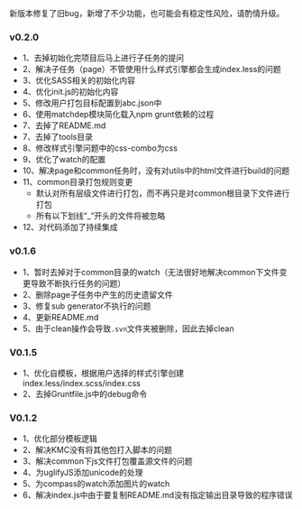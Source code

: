 新版本修复了旧bug，新增了不少功能，也可能会有稳定性风险，请酌情升级。

### v0.2.0
- 1、去掉初始化完项目后马上进行子任务的提问
- 2、解决子任务（page）不管使用什么样式引擎都会生成index.less的问题
- 3、优化SASS相关的初始化内容
- 4、优化init.js的初始化内容
- 5、修改用户打包目标配置到abc.json中
- 6、使用matchdep模块简化载入npm grunt依赖的过程
- 7、去掉了README.md
- 7、去掉了tools目录
- 8、修改样式引擎问题中的css-combo为css
- 9、优化了watch的配置
- 10、解决page和common任务时，没有对utils中的html文件进行build的问题
- 11、common目录打包规则变更
    - 默认对所有层级文件进行打包，而不再只是对common根目录下文件进行打包
    - 所有以下划线“_”开头的文件将被忽略
- 12、对代码添加了持续集成


### v0.1.6

- 1、暂时去掉对于common目录的watch（无法很好地解决common下文件变更导致不断执行任务的问题）
- 2、删除page子任务中产生的历史遗留文件
- 3、修复sub generator不执行的问题
- 4、更新README.md
- 5、由于clean操作会导致`.svn`文件夹被删除，因此去掉clean

### V0.1.5

- 1、优化自模板，根据用户选择的样式引擎创建index.less/index.scss/index.css
- 2、去掉Gruntfile.js中的debug命令


### V0.1.2

- 1、优化部分模板逻辑
- 2、解决KMC没有将其他包打入脚本的问题
- 3、解决common下js文件打包覆盖源文件的问题
- 4、为uglifyJS添加unicode的处理
- 5、为compass的watch添加图片的watch
- 6、解决index.js中由于要复制README.md没有指定输出目录导致的程序错误
